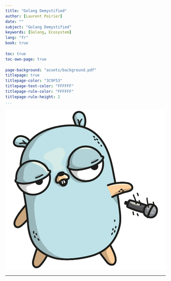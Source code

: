 ```yaml
---
title: "Golang Demystified"
author: [Laurent Poirier]
date: ""
subject: "Golang Demystified"
keywords: [Golang, Ecosystem]
lang: "fr"
book: true

toc: true
toc-own-page: true

page-background: "assets/background.pdf"
titlepage: true
titlepage-color: "3C9F53"
titlepage-text-color: "FFFFFF"
titlepage-rule-color: "FFFFFF"
titlepage-rule-height: 2
...
```



![Golang Demystified](assets/mic-drop.png)

---